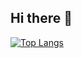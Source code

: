 ## Hi there 👋

[![Top Langs](https://github-readme-stats.vercel.app/api/top-langs/?username=DaichiAndo&layout=compact)](https://github.com/anuraghazra/github-readme-stats)

<!--
**DaichiAndo/DaichiAndo** is a ✨ _special_ ✨ repository because its `README.md` (this file) appears on your GitHub profile.

Here are some ideas to get you started:

- 🔭 I’m currently working on ...
- 🌱 I’m currently learning ...
- 👯 I’m looking to collaborate on ...
- 🤔 I’m looking for help with ...
- 💬 Ask me about ...
- 📫 How to reach me: ...
- 😄 Pronouns: ...
- ⚡ Fun fact: ...
-->
